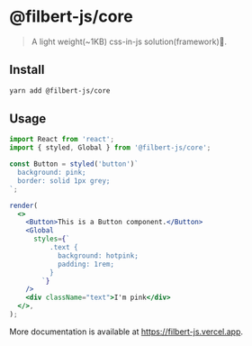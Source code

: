 # @filbert-js/core

> A light weight(~1KB) css-in-js solution(framework)🎨.

## Install

```bash
yarn add @filbert-js/core
```

## Usage

```jsx editor=static
import React from 'react';
import { styled, Global } from '@filbert-js/core';

const Button = styled('button')`
  background: pink;
  border: solid 1px grey;
`;

render(
  <>
    <Button>This is a Button component.</Button>
    <Global
      styles={`
          .text {
            background: hotpink;
            padding: 1rem;
          }
        `}
    />
    <div className="text">I'm pink</div>
  </>,
);
```

More documentation is available at https://filbert-js.vercel.app.
